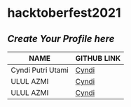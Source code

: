 # hacktoberfest2021

## _Create Your Profile here_

| NAME | GITHUB LINK |
| ----- | ----------- |
|Cyndi Putri Utami | [Cyndi](https://github.com/cyndiputriutami09) |
|ULUL AZMI | [Cyndi](https://github.com/azmi15) |
|ULUL AZMI | [Cyndi](https://github.com/azmi155) |

